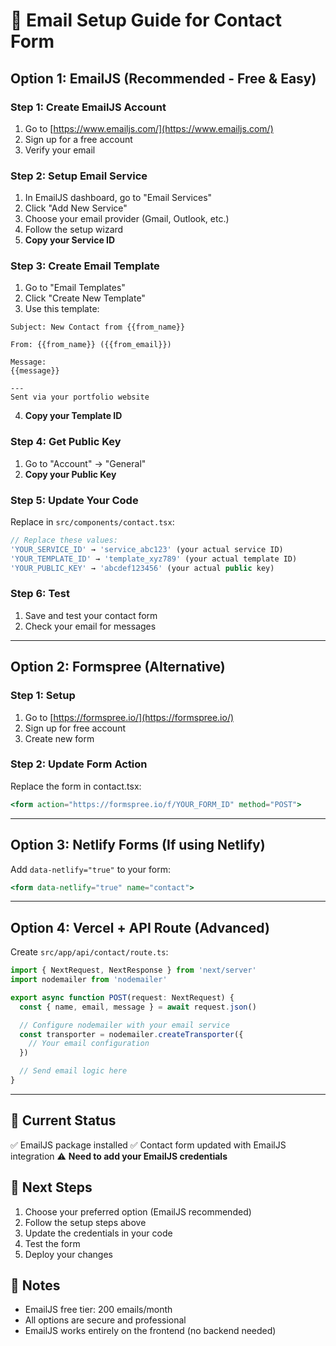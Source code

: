 # 📧 Email Setup Guide for Contact Form

## Option 1: EmailJS (Recommended - Free & Easy)

### Step 1: Create EmailJS Account
1. Go to [https://www.emailjs.com/](https://www.emailjs.com/)
2. Sign up for a free account
3. Verify your email

### Step 2: Setup Email Service
1. In EmailJS dashboard, go to "Email Services"
2. Click "Add New Service"
3. Choose your email provider (Gmail, Outlook, etc.)
4. Follow the setup wizard
5. **Copy your Service ID**

### Step 3: Create Email Template
1. Go to "Email Templates"
2. Click "Create New Template"
3. Use this template:

```
Subject: New Contact from {{from_name}}

From: {{from_name}} ({{from_email}})

Message:
{{message}}

---
Sent via your portfolio website
```

4. **Copy your Template ID**

### Step 4: Get Public Key
1. Go to "Account" → "General"
2. **Copy your Public Key**

### Step 5: Update Your Code
Replace in `src/components/contact.tsx`:

```javascript
// Replace these values:
'YOUR_SERVICE_ID' → 'service_abc123' (your actual service ID)
'YOUR_TEMPLATE_ID' → 'template_xyz789' (your actual template ID)  
'YOUR_PUBLIC_KEY' → 'abcdef123456' (your actual public key)
```

### Step 6: Test
1. Save and test your contact form
2. Check your email for messages

---

## Option 2: Formspree (Alternative)

### Step 1: Setup
1. Go to [https://formspree.io/](https://formspree.io/)
2. Sign up for free account
3. Create new form

### Step 2: Update Form Action
Replace the form in contact.tsx:
```jsx
<form action="https://formspree.io/f/YOUR_FORM_ID" method="POST">
```

---

## Option 3: Netlify Forms (If using Netlify)

Add `data-netlify="true"` to your form:
```jsx
<form data-netlify="true" name="contact">
```

---

## Option 4: Vercel + API Route (Advanced)

Create `src/app/api/contact/route.ts`:
```javascript
import { NextRequest, NextResponse } from 'next/server'
import nodemailer from 'nodemailer'

export async function POST(request: NextRequest) {
  const { name, email, message } = await request.json()

  // Configure nodemailer with your email service
  const transporter = nodemailer.createTransporter({
    // Your email configuration
  })

  // Send email logic here
}
```

---

## 🔧 Current Status

✅ EmailJS package installed
✅ Contact form updated with EmailJS integration
⚠️ **Need to add your EmailJS credentials**

## 🚀 Next Steps

1. Choose your preferred option (EmailJS recommended)
2. Follow the setup steps above
3. Update the credentials in your code
4. Test the form
5. Deploy your changes

## 📝 Notes

- EmailJS free tier: 200 emails/month
- All options are secure and professional
- EmailJS works entirely on the frontend (no backend needed)